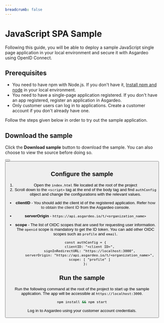```yaml
---
breadcrumb: false
---
```


# JavaScript SPA Sample

Following this guide, you will be able to deploy a sample JavaScript single page application in your local environment and secure it with Asgardeo using OpenID Connect.

## Prerequisites

- You need to have npm with Node.js. If you don't have it, [Install npm and node](https://www.npmjs.com/get-npm) in your local environment.
- You need to have a single-page application registered. If you don't have an app registered, <a :href="$withBase('/guides/applications/register-single-page-app/')">register an application</a> in Asgardeo.
- Only <a :href="$withBase('/guides/users/manage-customers/')">customer</a> users can log in to applications. <a :href="$withBase('/guides/users/manage-customers/#onboard-customer-user')">Create a customer account</a> if you don't already have one.

Follow the steps given below in order to try out the sample application.

## Download the sample

Click the **Download sample** button to download the sample. You can also choose to view the source before doing so.

<Button 
    buttonType='grey-outlined-icon'
    displayType='inline-button'
    buttonText='Download sample'
    startIconPath='images/technologies/javascript-logo.svg'
    endIconPath='icons/downloadIcon.svg'
    externalLink='https://github.com/asgardeo/asgardeo-auth-spa-sdk/releases/latest/download/asgardeo-html-js-app.zip'
    v-bind:openInNewTab='true'
/>
<Button 
    buttonType='grey-outlined-icon'
    displayType='inline-button'
    buttonText='View source'
    endIconPath='images/technologies/github-logo.svg'
    externalLink='https://github.com/asgardeo/asgardeo-auth-spa-sdk/tree/main/samples/asgardeo-html-js-app'
    v-bind:openInNewTab='true'
/>

## Configure the sample

1. Open the `index.html` file located at the root of the project 
2. Scroll down to the `<script>` tag at the end of the body tag and find `authConfig` object and change the configurations with the relevant values.
  - **clientID** - You should add the client id of the registered application. Refer <a :href="$withBase('/guides/authentication/oidc/discover-oidc-configs/#obtain-client-id')">how to obtain the client ID</a> from the Asgardeo console.
  - **serverOrigin** - `https://api.asgardeo.io/t/<organization_name>`
  - **scope** - The list of OIDC scopes that are used for requesting user information. The ``openid`` scope is mandatory to get the ID token. You can add other OIDC scopes such as ``profile`` and ``email``.

    ``` HTML{2,4,5} no-line-numbers
    const authConfig = {
        clientID: "<client ID>",
        signInRedirectURL: "https://localhost:3000",
        serverOrigin: "https://api.asgardeo.io/t/<organization_name>",
        scope: [ "profile" ]
    };
    ```

## Run the sample

Run the following command at the root of the project to start up the sample application. The app will be accessible at `https://localhost:3000`. 

```bash no-line-numbers
npm install && npm start
```

Log in to Asgardeo using your customer account credentials.

